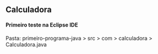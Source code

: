 ## Calculadora 

#### Primeiro teste na Eclipse IDE



Pasta: primeiro-programa-java > src > com > calculadora > Calculadora.java
